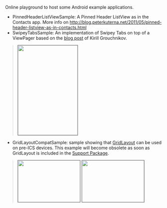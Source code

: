 Online playground to host some Android example applications.

  * PinnedHeaderListViewSample: A Pinned Header ListView as in the Contacts app. More info on http://blog.peterkuterna.net/2011/05/pinned-header-listview-as-in-contacts.html
  * SwipeyTabsSample: An implementation of Swipey Tabs on top of a ViewPager based on the [blog post](http://www.pushing-pixels.org/2011/08/11/android-tips-and-tricks-swipey-tabs.html) of Kirill Grouchnikov.
> <img src='http://android-playground.googlecode.com/svn/wiki/images/swipey_tabs.png' border='1' width='192' height='288' />
  * GridLayoutCompatSample: sample showing that [GridLayout](http://developer.android.com/reference/android/widget/GridLayout.html) can be used on pre-ICS devices. This example will become obsolete as soon as GridLayout is included in the [Support Package](http://developer.android.com/sdk/compatibility-library.html).
> <img src='http://android-playground.googlecode.com/svn/wiki/images/gridlayout_compat_apilevel_3.png' border='1' width='200' height='134' />  <img src='http://android-playground.googlecode.com/svn/wiki/images/gridlayout_compat_apilevel_14.png' border='1' width='200' height='134' />